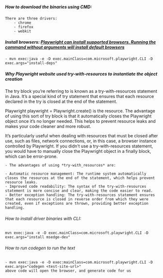 ##### How to download the binaries using CMD:

	There are three drivers:
		- chrome
		- firefox
		- webkit

##### Install browsers: [Playwright can install supported browsers. Running the command without arguments will install default browsers](https://playwright.dev/java/docs/browsers#install-browsers)

	- mvn exec:java -e -D exec.mainClass=com.microsoft.playwright.CLI -D exec.args="install-deps"

##### Why Playwright website used **try-with-resources** to instantiate the object creation

The try block you’re referring to is known as a try-with-resources statement in Java. It’s a special kind of try
statement that ensures that each resource declared in the try is closed at the end of the statement.

Playwright playwright = Playwright.create() is the resource. The advantage of using this sort of try block is that it
automatically closes the Playwright object once it’s no longer needed. This helps to prevent resource leaks and makes
your code cleaner and more robust.

It’s particularly useful when dealing with resources that must be closed after use, such as files, network connections,
or, in this case, a browser instance controlled by Playwright. If you didn't use a try-with-resources statement, you
would have to manually close the Playwright object in a finally block, which can be error-prone.

	- The advantages of using *try-with_resources* are:

	- Automatic resource management: The runtime system automatically closes the resources at the end of the statement, which helps prevent resource leaks.
	- Improved code readability: The syntax of the try-with-resources statement is more concise and clear, making the code easier to read.
	- Better exception handling: The try-with-resources statement ensures that each resource is closed in reverse order from which they were created, even if exceptions are thrown, providing better exception handling.

###### How to install driver binaries with CLI:

	mvn exec:java -e -D exec.mainClass=com.microsoft.playwright.CLI -D exec.args="install msedge-dev"

###### How to run codegen to run the text

	- mvn exec:java -e -D exec:mainClass=com.microsoft.playwright.CLI -D exec.args="codegen <test-site-url>"
	above code will open the browser, and generate code for us
	